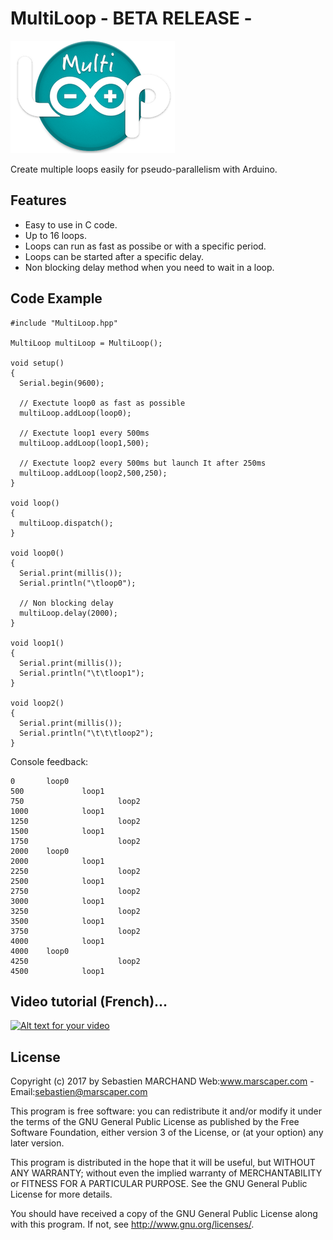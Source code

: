 # MultiLoop - BETA RELEASE -
![Alt text](/MultiLoop.png?raw=true "Optional Title")

Create multiple loops easily for pseudo-parallelism with Arduino.

## Features
- Easy to use in C code.
- Up to 16 loops.
- Loops can run as fast as possibe or with a specific period.
- Loops can be started after a specific delay.
- Non blocking delay method when you need to wait in a loop.

## Code Example

```
#include "MultiLoop.hpp"

MultiLoop multiLoop = MultiLoop();

void setup()
{
  Serial.begin(9600);
  
  // Exectute loop0 as fast as possible
  multiLoop.addLoop(loop0);
  
  // Exectute loop1 every 500ms
  multiLoop.addLoop(loop1,500);
  
  // Exectute loop2 every 500ms but launch It after 250ms
  multiLoop.addLoop(loop2,500,250);
}

void loop()
{
  multiLoop.dispatch();
}

void loop0()
{
  Serial.print(millis());
  Serial.println("\tloop0");
  
  // Non blocking delay
  multiLoop.delay(2000);
}

void loop1()
{
  Serial.print(millis());
  Serial.println("\t\tloop1");
}

void loop2()
{
  Serial.print(millis());
  Serial.println("\t\t\tloop2");
}
```

Console feedback:
```
0       loop0
500             loop1
750                     loop2
1000            loop1
1250                    loop2
1500            loop1
1750                    loop2
2000    loop0
2000            loop1
2250                    loop2
2500            loop1
2750                    loop2
3000            loop1
3250                    loop2
3500            loop1
3750                    loop2
4000            loop1
4000    loop0
4250                    loop2
4500            loop1

```

## Video tutorial (French)...

[![Alt text for your video](https://img.youtube.com/vi/s0Ovzg3ystU/0.jpg)](https://www.youtube.com/watch?v=s0Ovzg3ystU)

## License

Copyright (c) 2017 by Sebastien MARCHAND 
Web:www.marscaper.com - Email:sebastien@marscaper.com

This program is free software: you can redistribute it and/or modify
it under the terms of the GNU General Public License as published by
the Free Software Foundation, either version 3 of the License, or
(at your option) any later version.

This program is distributed in the hope that it will be useful,
but WITHOUT ANY WARRANTY; without even the implied warranty of
MERCHANTABILITY or FITNESS FOR A PARTICULAR PURPOSE.  See the
GNU General Public License for more details.

You should have received a copy of the GNU General Public License
along with this program.  If not, see <http://www.gnu.org/licenses/>.
